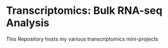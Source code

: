 # Transcriptomics: Bulk RNA-seq Analysis 

This Repository hosts my various transcriptomics mini-projects
